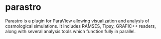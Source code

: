 parastro
========

Parastro is a plugin for ParaView allowing visualization and analysis of cosmological simulations. It includes RAMSES, Tipsy, GRAFIC++ readers, along with several analysis tools which function fully in parallel. 
